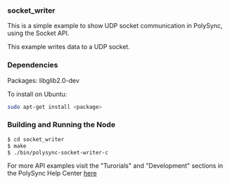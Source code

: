 ### socket_writer

This is a simple example to show UDP socket communication in PolySync, using the Socket API.

This example writes data to a UDP socket.

### Dependencies

Packages: libglib2.0-dev

To install on Ubuntu: 

```bash
sudo apt-get install <package>
```

### Building and Running the Node

```bash
$ cd socket_writer
$ make
$ ./bin/polysync-socket-writer-c 
```

For more API examples visit the "Turorials" and "Development" sections in the PolySync Help Center [here](https://help.polysync.io/articles/)

